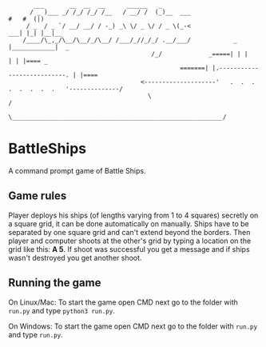 
           ___       __  __  __      ______   _
          / _ )___ _/ /_/ /_/ /__   / __/ /  (_)__  ___                    #   #  (|)
         / _  / _ `/ __/ __/ / -_) _\ \/ _ \/ / _ \(_-<                ___| |_| |__|__
        /____/\_,_/\__/\__/_/\__/ /___/_//_/_/ .__/___/            _  |____________|  _
                                            /_/             _=====| | |            | | |==== _
                                                    =======| |.---------------------------. | |====
                                         <--------------------'   .  .  .  .  .  .  .  .   '--------------/
                                           \                                                             / 
                                            \___________________________________________________________/ 

# BattleShips

A command prompt game of Battle Ships.

## Game rules

Player deploys his ships (of lengths varying from 1 to 4 squares) secretly on a square grid, it can be done automatically on manually. 
Ships have to be separated by one square grid and can't extend beyond the borders. 
Then player and computer shoots at the other's grid by typing a location on the grid like this: **A 5**. 
If shoot was successful you get a message and if ships wasn't destroyed you get another shoot.


## Running the game

On Linux/Mac:
    To start the game open CMD next go to the folder with `run.py` and type `python3 run.py`.

On Windows:
    To start the game open CMD next go to the folder with `run.py` and type `run.py`.

    